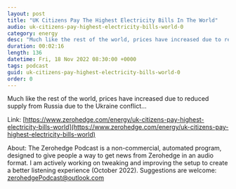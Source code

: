```yaml
---
layout: post
title: "UK Citizens Pay The Highest Electricity Bills In The World"
audio: uk-citizens-pay-highest-electricity-bills-world-0
category: energy
desc: "Much like the rest of the world, prices have increased due to reduced supply from Russia due to the Ukraine conflict..."
duration: 00:02:16
length: 136
datetime: Fri, 18 Nov 2022 08:30:00 +0000
tags: podcast
guid: uk-citizens-pay-highest-electricity-bills-world-0
order: 0
---
```

Much like the rest of the world, prices have increased due to reduced supply from Russia due to the Ukraine conflict...

Link: [https://www.zerohedge.com/energy/uk-citizens-pay-highest-electricity-bills-world](https://www.zerohedge.com/energy/uk-citizens-pay-highest-electricity-bills-world)

About: The Zerohedge Podcast is a non-commercial, automated program, designed to give people a way to get news from Zerohedge in an audio format.  I am actively working on tweaking and improving the setup to create a better listening experience (October 2022).  Suggestions are welcome: [zerohedgePodcast@outlook.com](mailto:zerohedgePodcast@outlook.com)
